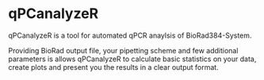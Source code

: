 # qPCanalyzeR

qPCanalyzeR is a tool for automated qPCR anaylsis of BioRad384-System.

Providing BioRad output file, your pipetting scheme and few additional parameters is allows qPCanalyzeR to calculate basic statistics on your data, create plots and present you the results in a clear output format.
